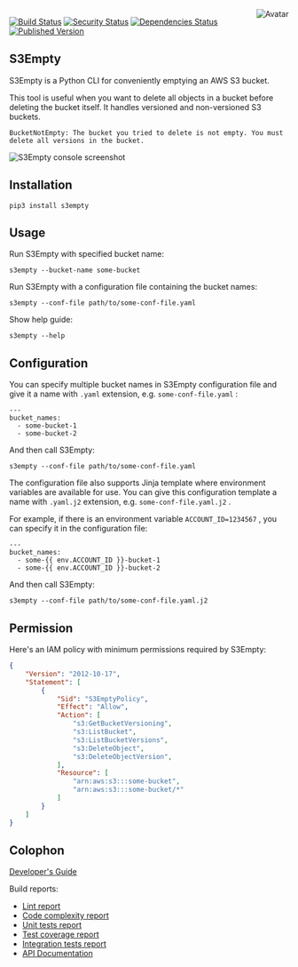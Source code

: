 <img align="right" src="https://raw.github.com/cliffano/s3empty/main/avatar.jpg" alt="Avatar"/>

[![Build Status](https://github.com/cliffano/s3empty/workflows/CI/badge.svg)](https://github.com/cliffano/s3empty/actions?query=workflow%3ACI)
[![Security Status](https://snyk.io/test/github/cliffano/s3empty/badge.svg)](https://snyk.io/test/github/cliffano/s3empty)
[![Dependencies Status](https://img.shields.io/librariesio/release/pypi/s3empty)](https://libraries.io/github/cliffano/s3empty)
[![Published Version](https://img.shields.io/pypi/v/s3empty.svg)](https://pypi.python.org/pypi/s3empty)
<br/>

S3Empty
--------

S3Empty is a Python CLI for conveniently emptying an AWS S3 bucket.

This tool is useful when you want to delete all objects in a bucket before deleting the bucket itself. It handles versioned and non-versioned S3 buckets.

    BucketNotEmpty: The bucket you tried to delete is not empty. You must delete all versions in the bucket.

![S3Empty console screenshot](https://raw.github.com/cliffano/s3empty/master/screenshots/console.jpg "S3Empty console screenshot")

Installation
------------

    pip3 install s3empty

Usage
-----

Run S3Empty with specified bucket name:

    s3empty --bucket-name some-bucket

Run S3Empty with a configuration file containing the bucket names:

    s3empty --conf-file path/to/some-conf-file.yaml

Show help guide:

    s3empty --help

Configuration
-------------

You can specify multiple bucket names in S3Empty configuration file and give it a name with `.yaml` extension, e.g. `some-conf-file.yaml` :

    ---
    bucket_names:
      - some-bucket-1
      - some-bucket-2

And then call S3Empty:

    s3empty --conf-file path/to/some-conf-file.yaml

The configuration file also supports Jinja template where environment variables are available for use. You can give this configuration template a name with `.yaml.j2` extension, e.g. `some-conf-file.yaml.j2` .

For example, if there is an environment variable `ACCOUNT_ID=1234567` , you can specify it in the configuration file:

    ---
    bucket_names:
      - some-{{ env.ACCOUNT_ID }}-bucket-1
      - some-{{ env.ACCOUNT_ID }}-bucket-2

And then call S3Empty:

    s3empty --conf-file path/to/some-conf-file.yaml.j2

Permission
----------

Here's an IAM policy with minimum permissions required by S3Empty:

```json
{
    "Version": "2012-10-17",
    "Statement": [
        {
            "Sid": "S3EmptyPolicy",
            "Effect": "Allow",
            "Action": [
                "s3:GetBucketVersioning",
                "s3:ListBucket",
                "s3:ListBucketVersions",
                "s3:DeleteObject",
                "s3:DeleteObjectVersion",
            ],
            "Resource": [
                "arn:aws:s3:::some-bucket",
                "arn:aws:s3:::some-bucket/*"
            ]
        }
    ]
}
```

Colophon
--------

[Developer's Guide](https://cliffano.github.io/developers_guide.html#python)

Build reports:

* [Lint report](https://cliffano.github.io/s3empty/lint/pylint/index.html)
* [Code complexity report](https://cliffano.github.io/s3empty/complexity/wily/index.html)
* [Unit tests report](https://cliffano.github.io/s3empty/test/pytest/index.html)
* [Test coverage report](https://cliffano.github.io/s3empty/coverage/coverage/index.html)
* [Integration tests report](https://cliffano.github.io/s3empty/test-integration/pytest/index.html)
* [API Documentation](https://cliffano.github.io/s3empty/doc/sphinx/index.html)
